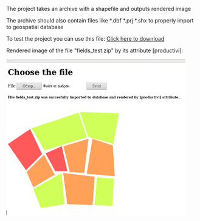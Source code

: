 The project takes an archive with a shapefile and outputs rendered image

The archive should also contain files like *.dbf *.prj *.shx to properly import to geospatial database  

To test the project you can use this file:
[Click here to download](https://github.com/tehniksit/map-renderer/blob/master/fields_test.zip)

Rendered image of the file "fields_test.zip" by its attribute [productivi]:

![Image](https://github.com/tehniksit/map-renderer/blob/master/render.png)

